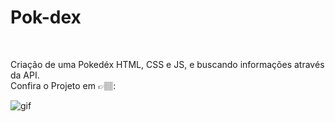 # Pok-dex

</br>

Criação de uma Pokedéx HTML, CSS e JS, e buscando informações através da API.
</br>
Confira o Projeto em 👉🏽: 


![gif](https://github.com/JonaThFelix/Pokedex/assets/123984244/b182e977-8277-4afb-a975-7aedb3910623)
